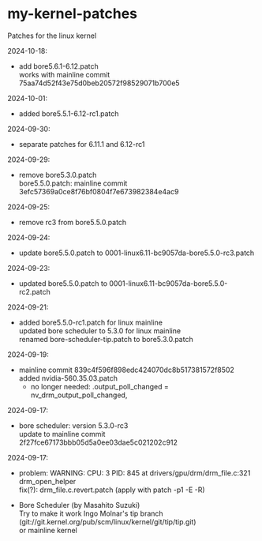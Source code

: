 # my-kernel-patches
Patches for the linux kernel

2024-10-18:
- add bore5.6.1-6.12.patch  
  works with mainline commit 75aa74d52f43e75d0beb20572f98529071b700e5

2024-10-01:
- added bore5.5.1-6.12-rc1.patch

2024-09-30:
- separate patches for 6.11.1 and 6.12-rc1

2024-09-29:
- remove bore5.3.0.patch  
  bore5.5.0.patch: mainline commit 3efc57369a0ce8f76bf0804f7e673982384e4ac9

2024-09-25:
- remove rc3 from bore5.5.0.patch

2024-09-24:
- update bore5.5.0.patch to 0001-linux6.11-bc9057da-bore5.5.0-rc3.patch

2024-09-23:
- updated bore5.5.0.patch to 0001-linux6.11-bc9057da-bore5.5.0-rc2.patch

2024-09-21:
- added bore5.5.0-rc1.patch for linux mainline  
  updated bore scheduler to 5.3.0 for linux mainline  
  renamed bore-scheduler-tip.patch to bore5.3.0.patch

2024-09-19:
- mainline commit 839c4f596f898edc424070dc8b517381572f8502  
  added nvidia-560.35.03.patch  
  - no longer needed: .output_poll_changed = nv_drm_output_poll_changed,

2024-09-17:
- bore scheduler: version 5.3.0-rc3  
  update to mainline commit 2f27fce67173bbb05d5a0ee03dae5c021202c912

2024-09-17:
- problem: WARNING: CPU: 3 PID: 845 at drivers/gpu/drm/drm_file.c:321 drm_open_helper  
  fix(?): drm_file.c.revert.patch (apply with patch -p1 -E -R)

- Bore Scheduler (by Masahito Suzuki)  
Try to make it work Ingo Molnar's tip branch (git://git.kernel.org/pub/scm/linux/kernel/git/tip/tip.git)  
or mainline kernel
